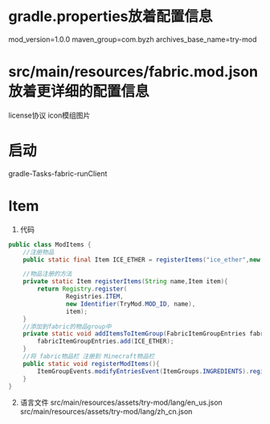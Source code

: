 # gradle.properties放着配置信息
mod_version=1.0.0
maven_group=com.byzh
archives_base_name=try-mod

# src/main/resources/fabric.mod.json放着更详细的配置信息
license协议
icon模组图片

# 启动
gradle-Tasks-fabric-runClient

# Item
1. 代码
```java
public class ModItems {
    //注册物品
    public static final Item ICE_ETHER = registerItems("ice_ether",new Item(new FabricItemSettings()));

    //物品注册的方法
    private static Item registerItems(String name,Item item){
        return Registry.register(
                Registries.ITEM,
                new Identifier(TryMod.MOD_ID, name),
                item);
    }
    //添加到fabric的物品group中
    private static void addItemsToItemGroup(FabricItemGroupEntries fabricItemGroupEntries){
        fabricItemGroupEntries.add(ICE_ETHER);
    }
    //将 fabric物品栏 注册到 Minecraft物品栏
    public static void registerModItems(){
        ItemGroupEvents.modifyEntriesEvent(ItemGroups.INGREDIENTS).register(ModItems::addItemsToItemGroup);
    }
}
```
2. 语言文件
src/main/resources/assets/try-mod/lang/en_us.json
src/main/resources/assets/try-mod/lang/zh_cn.json